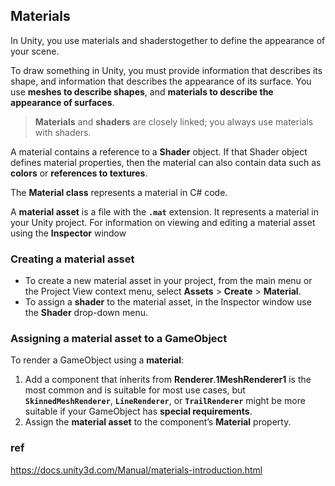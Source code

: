 ## Materials
In Unity, you use materials and shaderstogether to define the appearance of your scene.

To draw something in Unity, you must provide information that describes its shape, and information that describes the appearance of its surface. You use **meshes to describe shapes**, and **materials to describe the appearance of surfaces**.

> **Materials** and **shaders** are closely linked; you always use materials with shaders.

A material contains a reference to a **Shader** object. If that Shader object defines material properties, then the material can also contain data such as **colors** or **references to textures**.

The **Material class** represents a material in C# code. 

A **material asset** is a file with the **`.mat`** extension. It represents a material in your Unity project. For information on viewing and editing a material asset using the **Inspector** window


### Creating a material asset
-   To create a new material asset in your project, from the main menu or the Project View context menu, select **Assets** > **Create** > **Material**.
-   To assign a **shader** to the material asset, in the Inspector window use the **Shader** drop-down menu.


### Assigning a material asset to a GameObject
To render a GameObject using a **material**:

1. Add a component that inherits from **Renderer**.**1MeshRenderer1** is the most common and is suitable for most use cases, but **`SkinnedMeshRenderer`**, **`LineRenderer`**, or **`TrailRenderer`** might be more suitable if your GameObject has **special requirements**.
2. Assign the **material asset** to the component’s **Material** property.



### ref
https://docs.unity3d.com/Manual/materials-introduction.html
